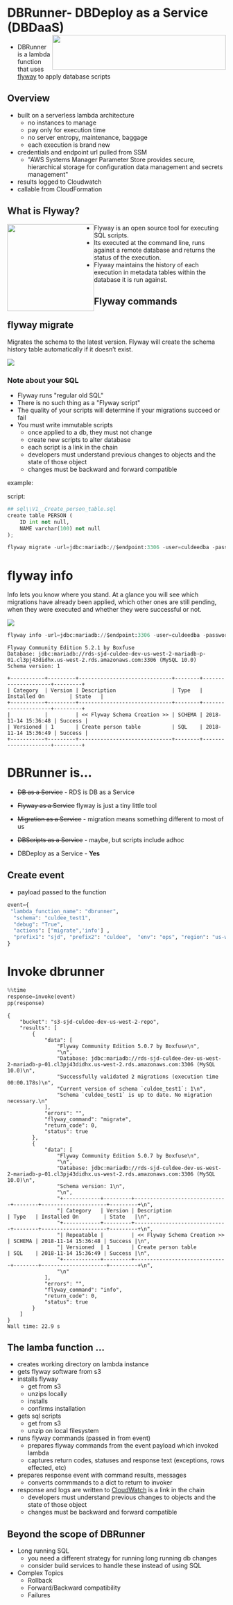 # DBRunner- DBDeploy as a Service (DBDaaS) <img style="float: right;" width="400" height="80" src="z.jpg">

- DBRunner is a lambda function that uses [flyway](https://flywaydb.org/) to apply database scripts


## Overview

- built on a serverless lambda architecture
    - no instances to manage
    - pay only for execution time
    - no server entropy, maintenance, baggage
    - each execution is brand new
- credentials and endpoint url pulled from SSM
    - "AWS Systems Manager Parameter Store provides secure, hierarchical storage for configuration data management and secrets management"
- results logged to Cloudwatch
- callable from CloudFormation

## What is Flyway?

<img style="float: left;" width="200" height="200" src="fw.png">

   - Flyway is an open source tool for executing SQL scripts.
   - Its executed at the command line, runs against a remote database and returns the status of the execution.
   - Flyway maintains the history of each execution in metadata tables within the database it is run against.




## Flyway commands

## flyway migrate
Migrates the schema to the latest version. Flyway will create the schema history table automatically if it doesn’t exist.

![](https://flywaydb.org/assets/balsamiq/command-migrate.png)


### Note about your SQL
- Flyway runs "regular old SQL"
- There is no such thing as a "Flyway script"
- The quality of your scripts will determine if your migrations succeed
  or fail
- You must write immutable scripts
    - once applied to a db, they must not change
    - create new scripts to alter database
    - each script is a link in the chain
    - developers must understand previous changes to objects and the state of those object
    - changes must be backward and forward compatible

example:

script:
```python
## sql\\V1__Create_person_table.sql
create table PERSON (
    ID int not null,
    NAME varchar(100) not null
);
```


```python
flyway migrate -url=jdbc:mariadb://$endpoint:3306 -user=culdeedba -password=$pw -schemas=culdee_test1
```





# flyway info
Info lets you know where you stand. At a glance you will see which migrations have already been applied, which other ones are still pending, when they were executed and whether they were successful or not.


![](https://flywaydb.org/assets/balsamiq/command-info.png)





```python
flyway info -url=jdbc:mariadb://$endpoint:3306 -user=culdeedba -password=$pw -schemas=culdee_test1
```

    Flyway Community Edition 5.2.1 by Boxfuse
    Database: jdbc:mariadb://rds-sjd-culdee-dev-us-west-2-mariadb-p-01.cl3pj43didhx.us-west-2.rds.amazonaws.com:3306 (MySQL 10.0)
    Schema version: 1
    
    +-----------+---------+------------------------------+--------+---------------------+---------+
    | Category  | Version | Description                  | Type   | Installed On        | State   |
    +-----------+---------+------------------------------+--------+---------------------+---------+
    |           |         | << Flyway Schema Creation >> | SCHEMA | 2018-11-14 15:36:48 | Success |
    | Versioned | 1       | Create person table          | SQL    | 2018-11-14 15:36:49 | Success |
    +-----------+---------+------------------------------+--------+---------------------+---------+


# DBRunner is...

-  ~~DB as a Service~~ - RDS is DB as a Service

-  ~~Flyway as a Service~~  flyway is just a tiny little tool

-  ~~Migration as a Service~~ - migration means something different to most of us

-  ~~DBScripts as a Service~~ - maybe, but scripts include adhoc

- DBDeploy as a Service - **Yes**




## Create event
- payload passed to the function

```python
event={ 
 "lambda_function_name": "dbrunner",
  "schema": "culdee_test1",
  "debug": "True",
  "actions": ["migrate",'info'] , 
  "prefix1": "sjd", "prefix2": "culdee",  "env": "ops", "region": "us-west-2"
}
```

# Invoke dbrunner

```python
%%time
response=invoke(event)
pp(response)
```

    {
        "bucket": "s3-sjd-culdee-dev-us-west-2-repo",
        "results": [
            {
                "data": [
                    "Flyway Community Edition 5.0.7 by Boxfuse\n",
                    "\n",
                    "Database: jdbc:mariadb://rds-sjd-culdee-dev-us-west-2-mariadb-p-01.cl3pj43didhx.us-west-2.rds.amazonaws.com:3306 (MySQL 10.0)\n",
                    "Successfully validated 2 migrations (execution time 00:00.178s)\n",
                    "Current version of schema `culdee_test1`: 1\n",
                    "Schema `culdee_test1` is up to date. No migration necessary.\n"
                ],
                "errors": "",
                "flyway_command": "migrate",
                "return_code": 0,
                "status": true
            },
            {
                "data": [
                    "Flyway Community Edition 5.0.7 by Boxfuse\n",
                    "\n",
                    "Database: jdbc:mariadb://rds-sjd-culdee-dev-us-west-2-mariadb-p-01.cl3pj43didhx.us-west-2.rds.amazonaws.com:3306 (MySQL 10.0)\n",
                    "Schema version: 1\n",
                    "\n",
                    "+------------+---------+------------------------------+--------+---------------------+---------+\n",
                    "| Category   | Version | Description                  | Type   | Installed On        | State   |\n",
                    "+------------+---------+------------------------------+--------+---------------------+---------+\n",
                    "| Repeatable |         | << Flyway Schema Creation >> | SCHEMA | 2018-11-14 15:36:48 | Success |\n",
                    "| Versioned  | 1       | Create person table          | SQL    | 2018-11-14 15:36:49 | Success |\n",
                    "+------------+---------+------------------------------+--------+---------------------+---------+\n",
                    "\n"
                ],
                "errors": "",
                "flyway_command": "info",
                "return_code": 0,
                "status": true
            }
        ]
    }
    Wall time: 22.9 s



## The lamba function ...
- creates working directory on lambda instance
- gets flyway software from s3
- installs flyway
    - get from s3
    - unzips locally
    - installs
    - confirms installation
- gets sql scripts
    - get from s3
    - unzip on local filesystem
- runs flyway commands (passed in from event)
    - prepares flyway commands from the event payload which invoked lambda
    - captures return codes, statuses and response text (exceptions, rows effected, etc)
- prepares response event with command results, messages
    - converts commmands to a dict to return to invoker
- response and logs are written to [CloudWatch](https://us-west-2.console.aws.amazon.com/cloudwatch/home?region=us-west-2#logEventViewer:group=/aws/lambda/sjd-culdee-dev-dbrunner;stream=2018/11/14/[$LATEST]c055e3a2f99d4861989d9c1dd8e6d903;start=2018-11-13T15:36:51Z)
is a link in the chain
    - developers must understand previous changes to objects and the state of those object
    - changes must be backward and forward compatible


## Beyond the scope of DBRunner
- Long running SQL
  -   you need a different strategy for running long running db changes
  -   consider build services to handle these instead of using SQL
- Complex Topics
    - Rollback
    - Forward/Backward compatibility
    - Failures
